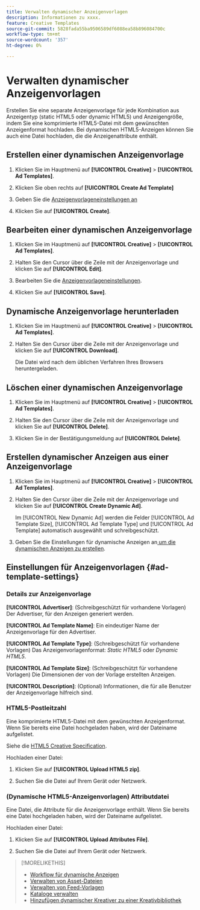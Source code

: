 ```yaml
---
title: Verwalten dynamischer Anzeigenvorlagen
description: Informationen zu xxxx.
feature: Creative Templates
source-git-commit: 5828fada55ba9506589df6088ea58b896084700c
workflow-type: tm+mt
source-wordcount: '357'
ht-degree: 0%

---
```


# Verwalten dynamischer Anzeigenvorlagen

Erstellen Sie eine separate Anzeigenvorlage für jede Kombination aus Anzeigentyp (static HTML5 oder dynamic HTML5) und Anzeigengröße, indem Sie eine komprimierte HTML5-Datei mit dem gewünschten Anzeigenformat hochladen. Bei dynamischen HTML5-Anzeigen können Sie auch eine Datei hochladen, die die Anzeigenattribute enthält<!-- more clarification? -->.

<!-- add this where/how?: You can use the same feed template for multiple ad templates. -->

<!-- EXPLAIN MORE:  Is this like repropagating a feed file through a template, or can you just change some things? Is generating an ad template a one-time thing, using the existing feed file, but you might later update the file and re-propagation doesn't happen automatically? Clarify the use cases for each.-->

## Erstellen einer dynamischen Anzeigenvorlage

1. Klicken Sie im Hauptmenü auf **[!UICONTROL Creative]** > **[!UICONTROL Ad Templates]**.

1. Klicken Sie oben rechts auf **[!UICONTROL Create Ad Template]**

1. Geben Sie die [Anzeigenvorlageneinstellungen an](#ad-template-settings)

1. Klicken Sie auf **[!UICONTROL Create]**.

## Bearbeiten einer dynamischen Anzeigenvorlage

1. Klicken Sie im Hauptmenü auf **[!UICONTROL Creative]** > **[!UICONTROL Ad Templates]**.

1. Halten Sie den Cursor über die Zeile mit der Anzeigenvorlage und klicken Sie auf **[!UICONTROL Edit]**.

1. Bearbeiten Sie die [Anzeigenvorlageneinstellungen](#ad-template-settings).

1. Klicken Sie auf **[!UICONTROL Save]**.

## Dynamische Anzeigenvorlage herunterladen

<!-- Explain more about what this contains and the format:  Downloaded ad templates are compressed (zipped) files that include XXX as TDF files and the uploaded HTML5 (and attributes?) data. You can open the TDF file in a text editor. -->

1. Klicken Sie im Hauptmenü auf **[!UICONTROL Creative]** > **[!UICONTROL Ad Templates]**.

1. Halten Sie den Cursor über die Zeile mit der Anzeigenvorlage und klicken Sie auf **[!UICONTROL Download]**.

   Die Datei wird nach dem üblichen Verfahren Ihres Browsers heruntergeladen.

## Löschen einer dynamischen Anzeigenvorlage

1. Klicken Sie im Hauptmenü auf **[!UICONTROL Creative]** > **[!UICONTROL Ad Templates]**.

1. Halten Sie den Cursor über die Zeile mit der Anzeigenvorlage und klicken Sie auf **[!UICONTROL Delete]**.

1. Klicken Sie in der Bestätigungsmeldung auf **[!UICONTROL Delete]**.<!-- Confirm -->

## Erstellen dynamischer Anzeigen aus einer Anzeigenvorlage

1. Klicken Sie im Hauptmenü auf **[!UICONTROL Creative]** > **[!UICONTROL Ad Templates]**.

1. Halten Sie den Cursor über die Zeile mit der Anzeigenvorlage und klicken Sie auf **[!UICONTROL Create Dynamic Ad]**.

   Im [!UICONTROL New Dynamic Ad] werden die Felder [!UICONTROL Ad Template Size], [!UICONTROL Ad Template Type] und [!UICONTROL Ad Template] automatisch ausgewählt und schreibgeschützt.

1. Geben Sie die Einstellungen für dynamische Anzeigen an[ um die dynamischen Anzeigen zu erstellen](/help/creative/creative-libraries/creative-add-dynamic.md).

## Einstellungen für Anzeigenvorlagen {#ad-template-settings}

### Details zur Anzeigenvorlage

**[!UICONTROL Advertiser]**: (Schreibgeschützt für vorhandene Vorlagen) Der Advertiser, für den Anzeigen generiert werden.

**[!UICONTROL Ad Template Name]**: Ein eindeutiger Name der Anzeigenvorlage für den Advertiser.

**[!UICONTROL Ad Template Type]**: (Schreibgeschützt für vorhandene Vorlagen) Das Anzeigenvorlagenformat: *Static HTML5* oder *Dynamic HTML5*.

**[!UICONTROL Ad Template Size]**: (Schreibgeschützt für vorhandene Vorlagen) Die Dimensionen der von der Vorlage erstellten Anzeigen.

**[!UICONTROL Description]**: (Optional) Informationen, die für alle Benutzer der Anzeigenvorlage hilfreich sind.

<!-- I don't see this on 9/24:

### (Static HTML5 ad templates) Click Tags

**\[Click Tag Parameter\]**: The click tag parameters to allow click-tracking redirects from ads created using the ad template. To add a parameter, click **[!UICONTROL + Add More]** and enter an additional parameter. You can include up to five parameters.

-->

### HTML5-Postleitzahl

Eine komprimierte HTML5-Datei mit dem gewünschten Anzeigenformat. Wenn Sie bereits eine Datei hochgeladen haben, wird der Dateiname aufgelistet.

Siehe die [HTML5 Creative Specification](/help/creative/creative-libraries/html5-creative-specification.md).

Hochladen einer Datei:

1. Klicken Sie auf **[!UICONTROL Upload HTML5 zip]**.

1. Suchen Sie die Datei auf Ihrem Gerät oder Netzwerk.

### (Dynamische HTML5-Anzeigenvorlagen) Attributdatei

<!-- EXPLAIN -->Eine Datei, die Attribute für die Anzeigenvorlage enthält. Wenn Sie bereits eine Datei hochgeladen haben, wird der Dateiname aufgelistet.

<!-- Add specs for this file type -->

Hochladen einer Datei:

1. Klicken Sie auf **[!UICONTROL Upload Attributes File]**.

1. Suchen Sie die Datei auf Ihrem Gerät oder Netzwerk.

>[!MORELIKETHIS]
>
>* [Workflow für dynamische Anzeigen](/help/creative/introduction/workflow-dynamic-ads.md)
>* [Verwalten von Asset-Dateien](/help/creative/feeds/asset-manage.md)
>* [Verwalten von Feed-Vorlagen](/help/creative/feeds/feed-template-manage.md)
>* [Kataloge verwalten](/help/creative/feeds/catalog-manage.md)
>* [Hinzufügen dynamischer Kreativer zu einer Kreativbibliothek](/help/creative/creative-libraries/creative-add-dynamic.md)

